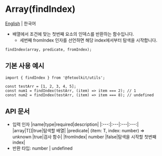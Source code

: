 # Array(findIndex)

[English](../en/array_findindex.md) | 한국어

- 배열에서 조건에 맞는 첫번째 요소의 인덱스를 반환하는 함수입니다.
  - 세번째 fromIndex 인자를 선언하면 해당 index에서부터 탐색을 시작합니다.

```tsx
findIndex(array, predicate, fromIndex);
```

## 기본 사용 예시

```tsx
import { findIndex } from '@fetoolkit/utils';

const testArr = [1, 2, 3, 4, 5];
const num1 = findIndex(testArr, (item) => item === 2); // 1
const num2 = findIndex(testArr, (item) => item === 8); // undefined
```

## API 문서

- 입력 인자
  |name|type|required|description|
  |:---:|:---|:---|:---:|
  |array|T[]|true|탐색할 배열|
  |predicate| (item: T, index: number) => unknown |true|검사 함수|
  |fromIndex| number |false|탐색을 시작할 첫번째 index|
- 반환 타입: number | undefined
